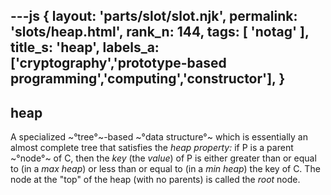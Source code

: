---js
{
  layout: 'parts/slot/slot.njk',
  permalink: 'slots/heap.html',
  rank_n: 144,
  tags: [ 'notag' ],
  title_s: 'heap',
  labels_a: ['cryptography','prototype-based programming','computing','constructor'],
}
---
## heap

A specialized ~°tree°~-based ~°data structure°~ which is essentially an almost complete tree that satisfies the <i>heap property:</i> if P is a parent ~°node°~ of C, then the <i>key</i> (the <i>value</i>) of P is either greater than or equal to (in a <i>max heap</i>) or less than or equal to (in a <i>min heap</i>) the key of C. The node at the "top" of the heap (with no parents) is called the <i>root</i> node.
